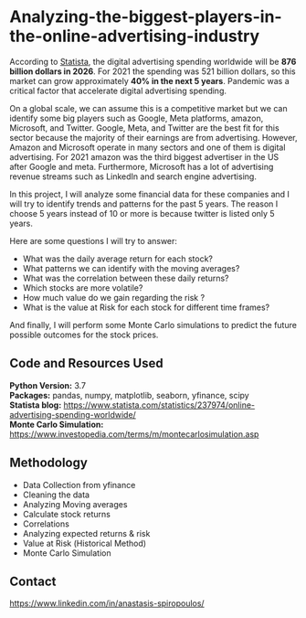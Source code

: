 # Analyzing-the-biggest-players-in-the-online-advertising-industry

According to [Statista](https://www.statista.com/statistics/237974/online-advertising-spending-worldwide/), the digital advertising spending worldwide will be **876 billion dollars in 2026**. For 2021 the spending was 521 billion dollars, so this market can grow approximately **40% in the next 5 years**. Pandemic was a critical factor that accelerate digital advertising spending.

On a global scale, we can assume this is a competitive market but we can identify some big players such as Google, Meta platforms, amazon, Microsoft, and Twitter.
Google, Meta, and Twitter are the best fit for this sector because the majority of their earnings are from advertising. However, Amazon and Microsoft operate in many sectors and one of them is digital advertising. For 2021 amazon was the third biggest advertiser in the US after Google and meta. Furthermore, Microsoft has a lot of advertising revenue streams such as LinkedIn and search engine advertising.

In this project, I will analyze some financial data for these companies and I will try to identify trends and patterns for the past 5 years. The reason I choose 5 years instead of 10 or more is because twitter is listed only 5 years.

Here are some questions I will try to answer:

* What was the daily average return for each stock?
* What patterns we can identify with the moving averages?
*	What was the correlation between these daily returns?
*	Which stocks are more volatile?
*	How much value do we gain regarding the risk ?
*	What is the value at Risk for each stock for different time frames?<br/>

And finally, I will perform some Monte Carlo simulations to predict the future possible outcomes for the stock prices.

## Code and Resources Used

**Python Version:** 3.7<br />
**Packages:** pandas, numpy, matplotlib, seaborn, yfinance, scipy<br />
**Statista blog:** https://www.statista.com/statistics/237974/online-advertising-spending-worldwide/<br />
**Monte Carlo Simulation:**  https://www.investopedia.com/terms/m/montecarlosimulation.asp 

## Methodology
* Data Collection from yfinance
* Cleaning the data
* Analyzing Moving averages
* Calculate stock returns
* Correlations
* Analyzing expected returns & risk
* Value at Risk (Ηistorical Method)
* Monte Carlo Simulation

## Contact
https://www.linkedin.com/in/anastasis-spiropoulos/

